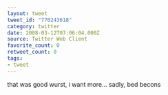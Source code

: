 ```yaml
---
layout: tweet
tweet_id: "770243618"
category: twitter
date: 2008-03-12T07:06:04.000Z
source: Twitter Web Client
favorite_count: 0
retweet_count: 0
tags:
- tweet
---
```


that was good wurst, i want more... sadly, bed becons
